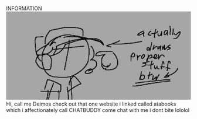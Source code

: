 INFORMATION
![i can draw lol](image_2025-09-22_222453355.png)
Hi, call me Deimos
check out that one website i linked called atabooks which i affectionately call CHATBUDDY
come chat with me i dont bite lololol
